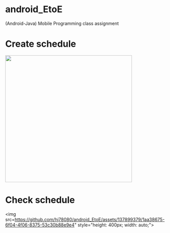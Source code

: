# android_EtoE
(Android-Java) Mobile Programming class assignment

# Create schedule
<img src="https://github.com/hj78080/android_EtoE/assets/137899379/d3a370c6-2115-4c92-adf1-a9600c3b925c" style="height: 400px; width: auto;">

# Check schedule
<img src=https://github.com/hj78080/android_EtoE/assets/137899379/1aa38675-6f04-4f06-8375-53c30b88e9e4" style="height: 400px; width: auto;">
